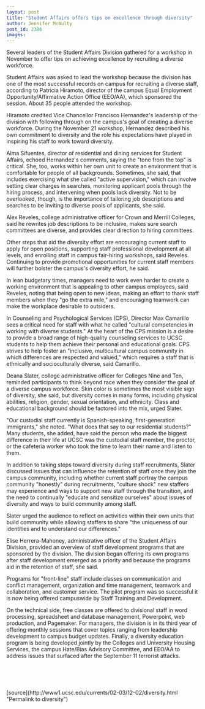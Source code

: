```yaml
---
layout: post
title: "Student Affairs offers tips on excellence through diversity"
author: Jennifer McNulty
post_id: 2386
images:
---
```


<p>
  Several leaders of the Student Affairs Division gathered for a workshop in November to offer tips on achieving excellence by recruiting a diverse workforce.
</p>
<p>
  Student Affairs was asked to lead the workshop because the division has one of the most successful records on campus for recruiting a diverse staff, according to Patricia Hiramoto, director of the campus Equal Employment Opportunity/Affirmative Action Office (EEO/AA), which sponsored the session. About 35 people attended the workshop.
</p>
<p>
  Hiramoto credited Vice Chancellor Francisco Hernandez's leadership of the division with following through on the campus's goal of creating a diverse workforce. During the November 21 workshop, Hernandez described his own commitment to diversity and the role his expectations have played in inspiring his staff to work toward diversity.
</p>
<p>
  Alma Sifuentes, director of residential and dining services for Student Affairs, echoed Hernandez's comments, saying the "tone from the top" is critical. She, too, works within her own unit to create an environment that is comfortable for people of all backgrounds. Sometimes, she said, that includes exercising what she called "active supervision," which can involve setting clear charges in searches, monitoring applicant pools through the hiring process, and intervening when pools lack diversity. Not to be overlooked, though, is the importance of tailoring job descriptions and searches to be inviting to diverse pools of applicants, she said.
</p>
<p>
  Alex Reveles, college administrative officer for Crown and Merrill Colleges, said he rewrites job descriptions to be inclusive, makes sure search committees are diverse, and provides clear direction to hiring committees.
</p>
<p>
  Other steps that aid the diversity effort are encouraging current staff to apply for open positions, supporting staff professional development at all levels, and enrolling staff in campus fair-hiring workshops, said Reveles. Continuing to provide promotional opportunities for current staff members will further bolster the campus's diversity effort, he said.
</p>
<p>
  In lean budgetary times, managers need to work even harder to create a working environment that is appealing to other campus employees, said Reveles, noting that being open to new ideas, making an effort to thank staff members when they "go the extra mile," and encouraging teamwork can make the workplace desirable to outsiders.
</p>
<p>
  In Counseling and Psychological Services (CPS), Director Max Camarillo sees a critical need for staff with what he called "cultural competencies in working with diverse students." At the heart of the CPS mission is a desire to provide a broad range of high-quality counseling services to UCSC students to help them achieve their personal and educational goals. CPS strives to help foster an "inclusive, multicultural campus community in which differences are respected and valued," which requires a staff that is ethnically and socioculturally diverse, said Camarillo.
</p>
<p>
  Deana Slater, college administrative officer for Colleges Nine and Ten,<br>
  reminded participants to think beyond race when they consider the goal of a diverse campus workforce. Skin color is sometimes the most visible sign of diversity, she said, but diversity comes in many forms, including physical abilities, religion, gender, sexual orientation, and ethnicity. Class and educational background should be factored into the mix, urged Slater.
</p>
<p>
  "Our custodial staff currently is Spanish-speaking, first-generation immigrants," she noted. "What does that say to our residential students?" Many students, she added, have said the person who made the biggest difference in their life at UCSC was the custodial staff member, the proctor, or the cafeteria worker who took the time to learn their name and listen to them.
</p>
<p>
  In addition to taking steps toward diversity during staff recruitments, Slater discussed issues that can influence the retention of staff once they join the campus community, including whether current staff portray the campus community "honestly" during recruitments, "culture shock" new staffers may experience and ways to support new staff through the transition, and the need to continually "educate and sensitize ourselves" about issues of diversity and ways to build community among staff.
</p>
<p>
  Slater urged the audience to reflect on activities within their own units that build community while allowing staffers to share "the uniqueness of our identities and to understand our differences."
</p>
<p>
  Elise Herrera-Mahoney, administrative officer of the Student Affairs Division, provided an overview of staff development programs that are sponsored by the division. The division began offering its own programs after staff development emerged as a priority and because the programs aid in the retention of staff, she said.
</p>
<p>
  Programs for "front-line" staff include classes on communication and conflict management, organization and time management, teamwork and collaboration, and customer service. The pilot program was so successful it is now being offered campuswide by Staff Training and Development.
</p>
<p>
  On the technical side, free classes are offered to divisional staff in word processing, spreadsheet and database management, Powerpoint, web production, and Pagemaker. For managers, the division is in its third year of offering monthly sessions that cover topics ranging from leadership development to campus budget updates. Finally, a diversity education program is being developed jointly by the Colleges and University Housing Services, the campus Hate/Bias Advisory Committee, and EEO/AA to address issues that surfaced after the September 11 terrorist attacks.<br>
  <br>
</p>
<p>
  <br>
  <br>

</p>
<p>

</p>
[source](http://www1.ucsc.edu/currents/02-03/12-02/diversity.html "Permalink to diversity")
